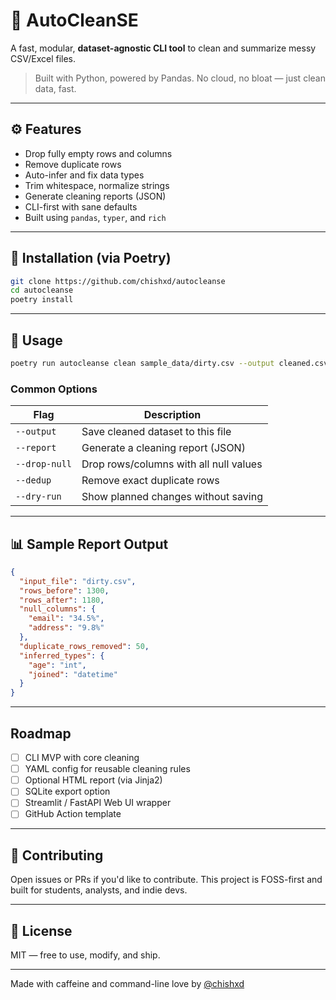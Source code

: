 # 🧹 AutoCleanSE

A fast, modular, **dataset-agnostic CLI tool** to clean and summarize messy CSV/Excel files.

> Built with Python, powered by Pandas. No cloud, no bloat — just clean data, fast.

---

## ⚙️ Features

- Drop fully empty rows and columns
- Remove duplicate rows
- Auto-infer and fix data types
- Trim whitespace, normalize strings
- Generate cleaning reports (JSON)
- CLI-first with sane defaults
- Built using `pandas`, `typer`, and `rich`

---

## 🚀 Installation (via Poetry)

```bash
git clone https://github.com/chishxd/autocleanse
cd autocleanse
poetry install
````

---

## 🧪 Usage

```bash
poetry run autocleanse clean sample_data/dirty.csv --output cleaned.csv --report report.json
```

### Common Options

| Flag          | Description                            |
| ------------- | -------------------------------------- |
| `--output`    | Save cleaned dataset to this file      |
| `--report`    | Generate a cleaning report (JSON)      |
| `--drop-null` | Drop rows/columns with all null values |
| `--dedup`     | Remove exact duplicate rows            |
| `--dry-run`   | Show planned changes without saving    |

---

## 📊 Sample Report Output

```json
{
  "input_file": "dirty.csv",
  "rows_before": 1300,
  "rows_after": 1180,
  "null_columns": {
    "email": "34.5%",
    "address": "9.8%"
  },
  "duplicate_rows_removed": 50,
  "inferred_types": {
    "age": "int",
    "joined": "datetime"
  }
}
```

---

## Roadmap

* [ ] CLI MVP with core cleaning
* [ ] YAML config for reusable cleaning rules
* [ ] Optional HTML report (via Jinja2)
* [ ] SQLite export option
* [ ] Streamlit / FastAPI Web UI wrapper
* [ ] GitHub Action template

---

## 🤝 Contributing

Open issues or PRs if you'd like to contribute. This project is FOSS-first and built for students, analysts, and indie devs.

---

## 🧠 License

MIT — free to use, modify, and ship.

---

Made with caffeine and command-line love by [@chishxd](https://github.com/chishxd)